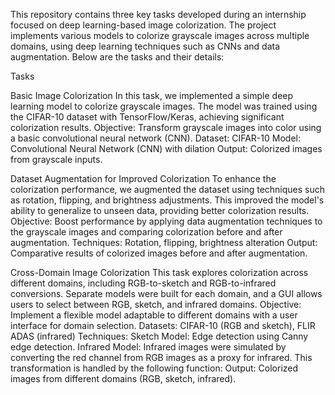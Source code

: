 This repository contains three key tasks developed during an internship focused on deep learning-based image colorization. The project implements various models to colorize grayscale images across multiple domains, using deep learning techniques such as CNNs and data augmentation. Below are the tasks and their details:

Tasks

Basic Image Colorization In this task, we implemented a simple deep learning model to colorize grayscale images. The model was trained using the CIFAR-10 dataset with TensorFlow/Keras, achieving significant colorization results. Objective: Transform grayscale images into color using a basic convolutional neural network (CNN). Dataset: CIFAR-10 Model: Convolutional Neural Network (CNN) with dilation Output: Colorized images from grayscale inputs.

Dataset Augmentation for Improved Colorization To enhance the colorization performance, we augmented the dataset using techniques such as rotation, flipping, and brightness adjustments. This improved the model's ability to generalize to unseen data, providing better colorization results. Objective: Boost performance by applying data augmentation techniques to the grayscale images and comparing colorization before and after augmentation. Techniques: Rotation, flipping, brightness alteration Output: Comparative results of colorized images before and after augmentation.

Cross-Domain Image Colorization This task explores colorization across different domains, including RGB-to-sketch and RGB-to-infrared conversions. Separate models were built for each domain, and a GUI allows users to select between RGB, sketch, and infrared domains. Objective: Implement a flexible model adaptable to different domains with a user interface for domain selection. Datasets: CIFAR-10 (RGB and sketch), FLIR ADAS (infrared) Techniques: Sketch Model: Edge detection using Canny edge detection. Infrared Model: Infrared images were simulated by converting the red channel from RGB images as a proxy for infrared. This transformation is handled by the following function: Output: Colorized images from different domains (RGB, sketch, infrared).
